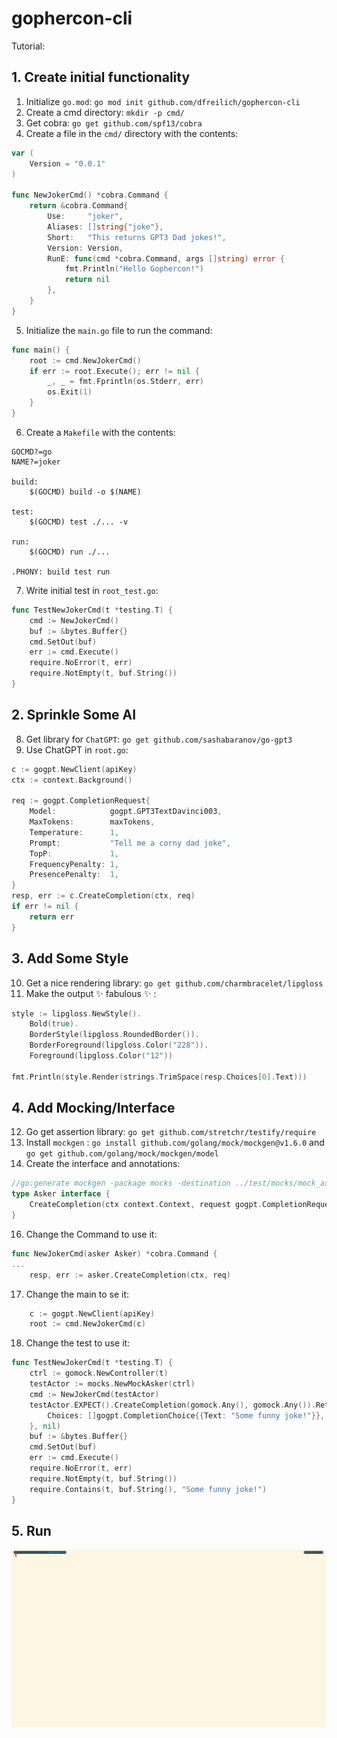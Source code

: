 # gophercon-cli

Tutorial: 

## 1. Create initial functionality
1. Initialize `go.mod`: `go mod init github.com/dfreilich/gophercon-cli`
2. Create a cmd directory: `mkdir -p cmd/`
3. Get cobra: `go get github.com/spf13/cobra`
4. Create a file in the `cmd/` directory with the contents: 
```go
var (
	Version = "0.0.1"
)

func NewJokerCmd() *cobra.Command {
	return &cobra.Command{
		Use:     "joker",
		Aliases: []string{"joke"},
		Short:   "This returns GPT3 Dad jokes!",
		Version: Version,
		RunE: func(cmd *cobra.Command, args []string) error {
			fmt.Println("Hello Gophercon!")
			return nil
		},
	}
}
```
5. Initialize the `main.go` file to run the command: 
```go
func main() {
	root := cmd.NewJokerCmd()
	if err := root.Execute(); err != nil {
		_, _ = fmt.Fprintln(os.Stderr, err)
		os.Exit(1)
	}
}
```
6. Create a `Makefile` with the contents:
```
GOCMD?=go
NAME?=joker

build:
	$(GOCMD) build -o $(NAME)

test:
	$(GOCMD) test ./... -v

run:
	$(GOCMD) run ./...

.PHONY: build test run
```
7. Write initial test in `root_test.go`:
```go
func TestNewJokerCmd(t *testing.T) {
	cmd := NewJokerCmd()
	buf := &bytes.Buffer{}
	cmd.SetOut(buf)
	err := cmd.Execute()
	require.NoError(t, err)
	require.NotEmpty(t, buf.String())
}
```

## 2. Sprinkle Some AI
8. Get library for `ChatGPT`: `go get github.com/sashabaranov/go-gpt3`
9. Use ChatGPT in `root.go`: 
```go
c := gogpt.NewClient(apiKey)
ctx := context.Background()

req := gogpt.CompletionRequest{
    Model:            gogpt.GPT3TextDavinci003,
    MaxTokens:        maxTokens,
    Temperature:      1,
    Prompt:           "Tell me a corny dad joke",
    TopP:             1,
    FrequencyPenalty: 1,
    PresencePenalty:  1,
}
resp, err := c.CreateCompletion(ctx, req)
if err != nil {
    return err
}
```

## 3. Add Some Style
10. Get a nice rendering library: `go get github.com/charmbracelet/lipgloss`
11. Make the output :sparkles: fabulous :sparkles: :
```go
style := lipgloss.NewStyle().
    Bold(true).
    BorderStyle(lipgloss.RoundedBorder()).
    BorderForeground(lipgloss.Color("228")).
    Foreground(lipgloss.Color("12"))

fmt.Println(style.Render(strings.TrimSpace(resp.Choices[0].Text)))
```

## 4. Add Mocking/Interface
12. Go get assertion library: `go get github.com/stretchr/testify/require`
14. Install `mockgen` : `go install github.com/golang/mock/mockgen@v1.6.0` and `go get github.com/golang/mock/mockgen/model`
15. Create the interface and annotations:
```go
//go:generate mockgen -package mocks -destination ../test/mocks/mock_asker.go github.com/dfreilich/gophercon-cli/cmd Asker
type Asker interface {
	CreateCompletion(ctx context.Context, request gogpt.CompletionRequest) (response gogpt.CompletionResponse, err error)
}
```
16. Change the Command to use it: 
```go
func NewJokerCmd(asker Asker) *cobra.Command {
...
    resp, err := asker.CreateCompletion(ctx, req)
```
17. Change the main to se it: 
```go
	c := gogpt.NewClient(apiKey)
	root := cmd.NewJokerCmd(c)
```
18. Change the test to use it:
```go
func TestNewJokerCmd(t *testing.T) {
	ctrl := gomock.NewController(t)
	testActor := mocks.NewMockAsker(ctrl)
	cmd := NewJokerCmd(testActor)
	testActor.EXPECT().CreateCompletion(gomock.Any(), gomock.Any()).Return(gogpt.CompletionResponse{
		Choices: []gogpt.CompletionChoice{{Text: "Some funny joke!"}},
	}, nil)
	buf := &bytes.Buffer{}
	cmd.SetOut(buf)
	err := cmd.Execute()
	require.NoError(t, err)
	require.NotEmpty(t, buf.String())
	require.Contains(t, buf.String(), "Some funny joke!")
}
```

## 5. Run
[![asciicast](./test_output.gif)](./test_output.gif)